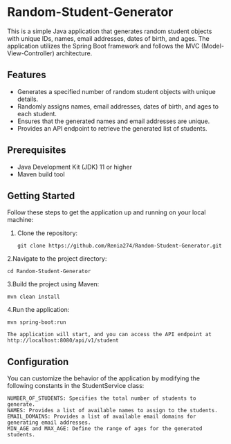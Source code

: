 # Random-Student-Generator

This is a simple Java application that generates random student objects with unique IDs, names, email addresses, dates of birth, and ages. The application utilizes the Spring Boot framework and follows the MVC (Model-View-Controller) architecture.

## Features

- Generates a specified number of random student objects with unique details.
- Randomly assigns names, email addresses, dates of birth, and ages to each student.
- Ensures that the generated names and email addresses are unique.
- Provides an API endpoint to retrieve the generated list of students.

## Prerequisites

- Java Development Kit (JDK) 11 or higher
- Maven build tool

## Getting Started

Follow these steps to get the application up and running on your local machine:

1. Clone the repository:

       git clone https://github.com/Renia274/Random-Student-Generator.git

2.Navigate to the project directory:

    cd Random-Student-Generator

3.Build the project using Maven:

    mvn clean install

4.Run the application:

    mvn spring-boot:run

    The application will start, and you can access the API endpoint at http://localhost:8080/api/v1/student
## Configuration

You can customize the behavior of the application by modifying the following constants in the StudentService class:

    NUMBER_OF_STUDENTS: Specifies the total number of students to generate.
    NAMES: Provides a list of available names to assign to the students.
    EMAIL_DOMAINS: Provides a list of available email domains for generating email addresses.
    MIN_AGE and MAX_AGE: Define the range of ages for the generated students.

